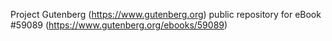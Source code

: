 Project Gutenberg (https://www.gutenberg.org) public repository for
eBook #59089 (https://www.gutenberg.org/ebooks/59089)
